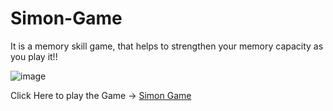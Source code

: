 # Simon-Game
It is a memory skill game, that helps to strengthen your memory capacity as you play it!!

![image](https://user-images.githubusercontent.com/69079491/116880668-ec299f80-ac3f-11eb-84d2-2051c3488244.png)


Click Here to play the Game -> [Simon Game](https://shivam-dhyani.github.io/Simon-Game/)   

